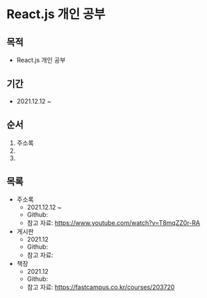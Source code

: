 # React.js 개인 공부
## 목적
* React.js 개인 공부

## 기간
* 2021.12.12 ~

## 순서
1. 주소록
2. 
3. 

## 목록
* 주소록
  * 2021.12.12 ~
  * Github:
  * 참고 자료: https://www.youtube.com/watch?v=T8mqZZ0r-RA
* 게시판
  * 2021.12
  * Github:
  * 참고 자료:
* 책장
  * 2021.12
  * Github:
  * 참고 자료: https://fastcampus.co.kr/courses/203720
